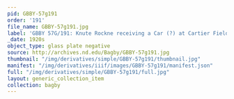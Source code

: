```yaml
---
pid: GBBY-57g191
order: '191'
file_name: GBBY-57g191.jpg
label: 'GBBY 57G/191: Knute Rockne receiving a Car (?) at Cartier Field - c1920s'
_date: 1920s
object_type: glass plate negative
source: http://archives.nd.edu/Bagby/GBBY-57g191.jpg
thumbnail: "/img/derivatives/simple/GBBY-57g191/thumbnail.jpg"
manifest: "/img/derivatives/iiif/images/GBBY-57g191/manifest.json"
full: "/img/derivatives/simple/GBBY-57g191/full.jpg"
layout: generic_collection_item
collection: bagby
---
```

